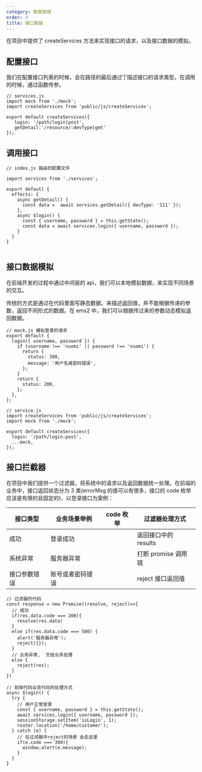 ```yaml
---
category: 数据管理
order: 3
title: 接口数据
---
```


在项目中提供了 createServices 方法来实现接口的请求，以及接口数据的模拟。

## 配置接口

我们在配置接口列表的时候，会在路径的最后通过'|'描述接口的请求类型，在调用的时候，通过函数传参。

```
// services.js
import mock from './mock';
import createServices from 'public/js/createServices';

export default createServices({
   login: '/path/login|post',
   getDetail:'/resource/:devType|get'
});
```

## 调用接口

```
// index.js 路由的配置文件

import services from './services';

export defautl {
  effects: {
    async getDetail() {
      const data =  await services.getDetail({ devType: '111' });
    },
    async $login() {
      const { username, password } = this.getState();
      const data = await services.login({ username, password });
    }
  }
}


```

## 接口数据模拟

在前端开发的过程中通过中间层的 api，我们可以本地模拟数据，来实现不同场景的交互。

传统的方式是通过在代码里面写静态数据，来描述返回值，并不能根据传递的参数，返回不同形式的数据。在 ems2 中，我们可以根据传过来的参数动态模拟返回数据。

```
// mock.js 模拟登录的请求
export default {
  login({ username, password }) {
    if (username !== 'nuomi' || password !== 'nuomi') {
      return {
        status: 300,
        message: '用户名或密码错误',
      };
    }
    return {
      status: 200,
    };
  },
};

```

```
// service.js
import createServices from 'public/js/createServices';
import mock from './mock';

export default createServices({
  login: '/path/login:post',
  ...mock,
});
```

## 接口拦截器

在项目中我们提供一个过滤器，将系统中的请求以及返回数据统一处理。在前端的业务中，接口返回状态分为 3 类(errorMsg 的值可以有很多，接口的 code 枚举应该是有限的且固定的)，以登录接口为案例：

| 接口类型     | 业务场景举例     | code 枚举 | 过滤器处理方式       |
| ------------ | ---------------- | --------- | -------------------- |
| 成功         | 登录成功         |           | 返回接口中的 results |
| 系统异常     | 服务器异常       |           | 打断 promise 调用链  |
| 接口参数错误 | 账号或者密码错误 |           | reject 接口返回值    |

```
// 过滤器的代码
const response = new Promise((resolve, reject)=>{
  // 成功
  if(res.data.code === 200){
    resolve(res.data)
  }
  else if(res.data.code === 500) {
    alert('服务器异常');
    reject({});
  }
  // 业务异常,  交给业务处理
  else {
    reject(res);
  }
})
```

```
// 前端代码业务代码的处理方式
async $login() {
  try {
    // 用户正常登录
    const { username, password } = this.getState();
    await services.login({ username, password });
    sessionStorage.setItem('isLogin', 1);
    router.location('/home/customer');
  } catch (e) {
    // 在过滤器中reject的场景 会走这里
    if(e.code === 300){
      window.alert(e.message);
    }
  }
}
```
